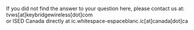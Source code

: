 If you did not find the answer to your question here, please contact us at: tvws\[at\]keybridgewireless\[dot\]com   
or ISED Canada directly at ic.whitespace-espaceblanc.ic\[at\]canada\[dot\]ca

